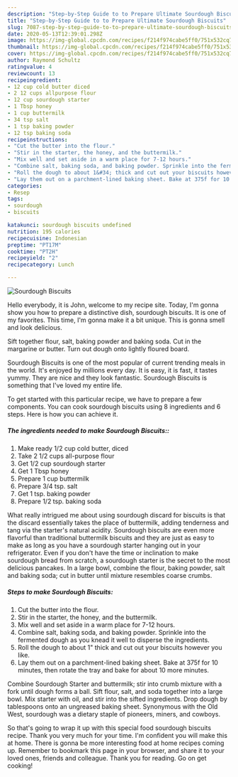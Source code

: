 ```yaml
---
description: "Step-by-Step Guide to to Prepare Ultimate Sourdough Biscuits"
title: "Step-by-Step Guide to to Prepare Ultimate Sourdough Biscuits"
slug: 7087-step-by-step-guide-to-to-prepare-ultimate-sourdough-biscuits
date: 2020-05-13T12:39:01.298Z
image: https://img-global.cpcdn.com/recipes/f214f974cabe5ff0/751x532cq70/sourdough-biscuits-recipe-main-photo.jpg
thumbnail: https://img-global.cpcdn.com/recipes/f214f974cabe5ff0/751x532cq70/sourdough-biscuits-recipe-main-photo.jpg
cover: https://img-global.cpcdn.com/recipes/f214f974cabe5ff0/751x532cq70/sourdough-biscuits-recipe-main-photo.jpg
author: Raymond Schultz
ratingvalue: 4
reviewcount: 13
recipeingredient:
- 12 cup cold butter diced
- 2 12 cups allpurpose flour
- 12 cup sourdough starter
- 1 Tbsp honey
- 1 cup buttermilk
- 34 tsp salt
- 1 tsp baking powder
- 12 tsp baking soda
recipeinstructions:
- "Cut the butter into the flour."
- "Stir in the starter, the honey, and the buttermilk."
- "Mix well and set aside in a warm place for 7-12 hours."
- "Combine salt, baking soda, and baking powder. Sprinkle into the fermented dough as you knead it well to disperse the ingredients."
- "Roll the dough to about 1&#34; thick and cut out your biscuits however you like."
- "Lay them out on a parchment-lined baking sheet. Bake at 375f for 10 minutes, then rotate the tray and bake for about 10 more minutes."
categories:
- Resep
tags:
- sourdough
- biscuits

katakunci: sourdough biscuits undefined
nutrition: 195 calories
recipecuisine: Indonesian
preptime: "PT17M"
cooktime: "PT2H"
recipeyield: "2"
recipecategory: Lunch

---
```



![Sourdough Biscuits](https://img-global.cpcdn.com/recipes/f214f974cabe5ff0/751x532cq70/sourdough-biscuits-recipe-main-photo.jpg)

Hello everybody, it is John, welcome to my recipe site. Today, I'm gonna show you how to prepare a distinctive dish, sourdough biscuits. It is one of my favorites. This time, I'm gonna make it a bit unique. This is gonna smell and look delicious.

Sift together flour, salt, baking powder and baking soda. Cut in the margarine or butter. Turn out dough onto lightly floured board.

Sourdough Biscuits is one of the most popular of current trending meals in the world. It's enjoyed by millions every day. It is easy, it is fast, it tastes yummy. They are nice and they look fantastic. Sourdough Biscuits is something that I've loved my entire life.


To get started with this particular recipe, we have to prepare a few components. You can cook sourdough biscuits using 8 ingredients and 6 steps. Here is how you can achieve it.

##### The ingredients needed to make Sourdough Biscuits::

1. Make ready 1/2 cup cold butter, diced
1. Take 2 1/2 cups all-purpose flour
1. Get 1/2 cup sourdough starter
1. Get 1 Tbsp honey
1. Prepare 1 cup buttermilk
1. Prepare 3/4 tsp. salt
1. Get 1 tsp. baking powder
1. Prepare 1/2 tsp. baking soda


What really intrigued me about using sourdough discard for biscuits is that the discard essentially takes the place of buttermilk, adding tenderness and tang via the starter&#39;s natural acidity. Sourdough biscuits are even more flavorful than traditional buttermilk biscuits and they are just as easy to make as long as you have a sourdough starter hanging out in your refrigerator. Even if you don&#39;t have the time or inclination to make sourdough bread from scratch, a sourdough starter is the secret to the most delicious pancakes. In a large bowl, combine the flour, baking powder, salt and baking soda; cut in butter until mixture resembles coarse crumbs. 

##### Steps to make Sourdough Biscuits:

1. Cut the butter into the flour.
1. Stir in the starter, the honey, and the buttermilk.
1. Mix well and set aside in a warm place for 7-12 hours.
1. Combine salt, baking soda, and baking powder. Sprinkle into the fermented dough as you knead it well to disperse the ingredients.
1. Roll the dough to about 1&#34; thick and cut out your biscuits however you like.
1. Lay them out on a parchment-lined baking sheet. Bake at 375f for 10 minutes, then rotate the tray and bake for about 10 more minutes.


Combine Sourdough Starter and buttermilk; stir into crumb mixture with a fork until dough forms a ball. Sift flour, salt, and soda together into a large bowl. Mix starter with oil, and stir into the sifted ingredients. Drop dough by tablespoons onto an ungreased baking sheet. Synonymous with the Old West, sourdough was a dietary staple of pioneers, miners, and cowboys. 

So that's going to wrap it up with this special food sourdough biscuits recipe. Thank you very much for your time. I'm confident you will make this at home. There is gonna be more interesting food at home recipes coming up. Remember to bookmark this page in your browser, and share it to your loved ones, friends and colleague. Thank you for reading. Go on get cooking!
